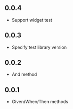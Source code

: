 ## 0.0.4

* Support widget test

## 0.0.3

* Specify test library version

## 0.0.2

* And method

## 0.0.1

* Given/When/Then methods

